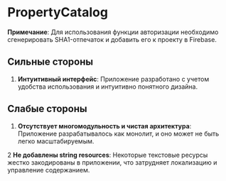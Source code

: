 # PropertyCatalog

**Примечание**: Для использования функции авторизации необходимо сгенерировать SHA1-отпечаток и добавить его к проекту в Firebase.

## Сильные стороны

1. **Интуитивный интерфейс**: Приложение разработано с учетом удобства использования и интуитивно понятного дизайна.

## Слабые стороны

1. **Отсутствует многомодульность и чистая архитектура**: Приложение разрабатывалось как монолит, и оно может не быть легко масштабируемым.

2 **Не добавлены string resources**: Некоторые текстовые ресурсы жестко закодированы в приложении, что затрудняет локализацию и управление содержанием.
